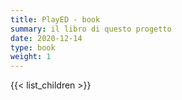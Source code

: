 ```yaml
---
title: PlayED - book
summary: il libro di questo progetto
date: 2020-12-14
type: book
weight: 1
---
```


{{< list_children >}}